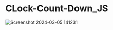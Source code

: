 # CLock-Count-Down_JS

![Screenshot 2024-03-05 141231](https://github.com/ArchProtios/CLock-Count-Down_JS/assets/99127122/b69ba433-21b5-471e-bec4-877ccf000af5)
